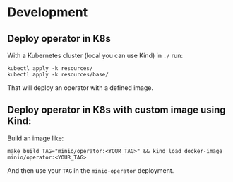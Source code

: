 # Development

## Deploy operator in K8s

With a Kubernetes cluster (local you can use Kind) in `./` run:

```
kubectl apply -k resources/ 
kubectl apply -k resources/base/
```

That will deploy an operator with a defined image.

## Deploy operator in K8s with custom image using Kind:

Build an image like:

```
make build TAG="minio/operator:<YOUR_TAG>" && kind load docker-image minio/operator:<YOUR_TAG>
```

And then use your `TAG` in the `minio-operator` deployment.